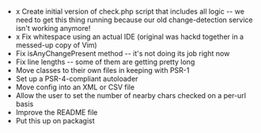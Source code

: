 * x Create initial version of check.php script that includes all logic -- we need to get this thing running because our old change-detection service isn't working anymore!
* x Fix whitespace using an actual IDE (original was hackd together in a messed-up copy of Vim)
* Fix	isAnyChangePresent method -- it's not doing its job right now
* Fix line lengths -- some of them are getting pretty long
* Move classes to their own files in keeping with PSR-1
* Set up a PSR-4-compliant autoloader
* Move config into an XML or CSV file
* Allow the user to set the number of nearby chars checked on a per-url basis
* Improve the README file
* Put this up on packagist
